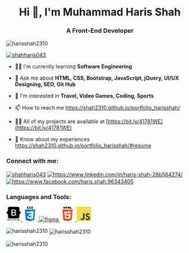 <h1 align="center">Hi 👋, I'm Muhammad Haris Shah</h1>
<h3 align="center">A Front-End Developer</h3>

<p align="left"> <img src="https://komarev.com/ghpvc/?username=harisshah2310&label=Profile%20views&color=0e75b6&style=flat" alt="harisshah2310" /> </p>

<p align="left"> <a href="https://twitter.com/shahharis043" target="blank"><img src="https://img.shields.io/twitter/follow/shahharis043?logo=twitter&style=for-the-badge" alt="shahharis043" /></a> </p>

- 👨‍🎓  I'm currently learning **Software Engineering**

- 💬 Ask me about **HTML, CSS, Bootstrap, JavaScript, jQuery, UI/UX Designing, SEO, Git Hub**

- 👀 I'm interested in **Travel, Video Games, Coding, Sports**

- 📫 How to reach me https://shah2310.github.io/portfolio_harisshah/

- 👨‍💻 All of my projects are available at [https://bit.ly/41781WE](https://bit.ly/41781WE)

- 📄 Know about my experiences https://shah2310.github.io/portfolio_harisshah/#resume

<h3 align="left">Connect with me:</h3>
<p align="left"> <a href="https://twitter.com/shahharis043" target="blank"><img align="center" src="https://raw.githubusercontent.com/rahuldkjain/github-profile-readme-generator/master/src/images/icons/Social/twitter.svg" alt="shahharis043" height="30" width="40" /></a> <a href="https://www.linkedin.com/in/haris-shah-28b564274/" target="blank"><img align="center" src="https://raw.githubusercontent.com/rahuldkjain/github-profile-readme-generator/master/src/images/icons/Social/linked-in-alt.svg" alt="https://www.linkedin.com/in/haris-shah-28b564274/" height="30" width="40" /></a> <a href="https://www.facebook.com/haris.shah.96343405" target="blank"><img align="center" src="https://raw.githubusercontent.com/rahuldkjain/github-profile-readme-generator/master/src/images/icons/Social/facebook.svg" alt="https://www.facebook.com/haris.shah.96343405" height="30" width="40" /></a>
</p>

<h3 align="left">Languages and Tools:</h3>
<p align="left"><a href="https://getbootstrap.com" target="_blank" rel="noreferrer"> <img src="https://raw.githubusercontent.com/devicons/devicon/master/icons/bootstrap/bootstrap-plain-wordmark.svg" alt="bootstrap" width="40" height="40"/> </a> <a href="https://www.w3schools.com/css/" target="_blank" rel="noreferrer"> <img src="https://raw.githubusercontent.com/devicons/devicon/master/icons/css3/css3-original-wordmark.svg" alt="css3" width="40" height="40"/> </a> <a href="https://www.figma.com/" target="_blank" rel="noreferrer"> <img src="https://www.vectorlogo.zone/logos/figma/figma-icon.svg" alt="figma" width="40" height="40"/> </a> <a href="https://www.w3.org/html/" target="_blank" rel="noreferrer"> <img src="https://raw.githubusercontent.com/devicons/devicon/master/icons/html5/html5-original-wordmark.svg" alt="html5" width="40" height="40"/> </a> <a href="https://developer.mozilla.org/en-US/docs/Web/JavaScript" target="_blank" rel="noreferrer"> <img src="https://raw.githubusercontent.com/devicons/devicon/master/icons/javascript/javascript-original.svg" alt="javascript" width="40" height="40"/> </a>
</p>

<p><img align="left" src="https://github-readme-stats.vercel.app/api/top-langs?username=harisshah2310&show_icons=true&locale=en&layout=compact" alt="harisshah2310" /></p>

<p>&nbsp;<img align="center" src="https://github-readme-stats.vercel.app/api?username=harisshah2310&show_icons=true&locale=en" alt="harisshah2310" /></p>

<p><img align="center" src="https://github-readme-streak-stats.herokuapp.com/?user=harisshah2310&" alt="harisshah2310" /></p>
